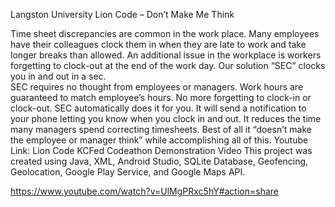 Langston University Lion Code – Don’t Make Me Think

Time sheet discrepancies are common in the work place.  Many employees have their colleagues clock them in when they are late to work and take longer breaks than allowed.  An additional issue in the workplace is workers forgetting to clock-out at the end of the work day. Our solution “SEC” clocks you in and out in a sec.  
SEC requires no thought from employees or managers.  Work hours are guaranteed to match employee’s hours.  No more forgetting to clock-in or clock-out.  SEC automatically does it for you.  It will send a notification to your phone letting you know when you clock in and out. It reduces the time many managers spend correcting timesheets.  Best of all it “doesn’t make the employee or manager think” while accomplishing all of this.
Youtube Link:   Lion Code KCFed Codeathon Demonstration Video
This project was created using Java, XML, Android Studio, SQLite Database, Geofencing, Geolocation, Google Play Service, and Google Maps API. 


https://www.youtube.com/watch?v=UlMgPRxc5hY#action=share
